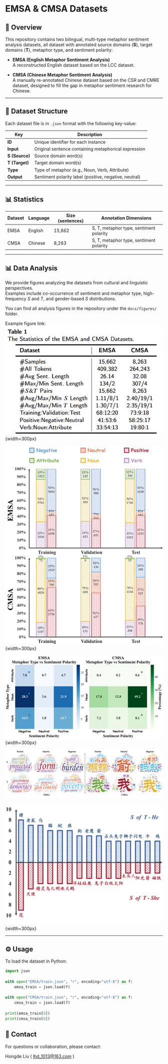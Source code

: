 # EMSA & CMSA Datasets

## 📖 Overview
This repository contains two bilingual, multi-type metaphor sentiment analysis datasets, all dataset with annotated source domains (**S**), target domains (**T**), metaphor type, and sentiment polarity:  

- **EMSA (English Metaphor Sentiment Analysis)**  
  A reconstructed English dataset based on the LCC dataset.  

- **CMSA (Chinese Metaphor Sentiment Analysis)**  
  A manually re-annotated Chinese dataset based on the CSR and CMRE dataset, designed to fill the gap in metaphor sentiment research for Chinese.   

---

## 📂 Dataset Structure
Each dataset file is in `.json` format with the following key-value:

| Key            | Description                                                                 |
|-------------------|-----------------------------------------------------------------------------|
| **ID**            | Unique identifier for each instance                                         |
| **Input**          | Original sentence containing metaphorical expression                        |
| **S (Source)**    | Source domain word(s)                                                       |
| **T (Target)**    | Target domain word(s)                                                       |
| **Type** | Type of metaphor (e.g., Noun, Verb, Attribute) |
| **Output**      | Sentiment polarity label (positive, negative, neutral)                      |

---

## 📊 Statistics
| Dataset | Language | Size (sentences) | Annotation Dimensions |
|---------|----------|------------------|------------------------|
| EMSA    | English  | 15,662          | S, T, metaphor type, sentiment polarity |
| CMSA    | Chinese  | 8,263           | S, T, metaphor type, sentiment polarity |

---

## 📊 Data Analysis
We provide figures analyzing the datasets from cultural and linguistic perspectives.  
Examples include co-occurrence of sentiment and metaphor type, high-frequency $S$ and $T$, and gender-based $S$ distributions.  

You can find all analysis figures in the repository under the `docs/figures/` folder.  

Example figure link:
![Basic Statistics](../docs/figures/basic.jpg){width=300px}

![Distribution of Labels across Subsets](../docs/figures/data-statistic.png){width=300px}

![Co-occurrence of Sentiment and Metaphor Types](../docs/figures/heatmap.jpg){width=300px}  

![High-frequency S and T across Different Sentiment Polarities](../docs/figures/sentiment-component.jpg)

![Gender-Based Patterns in Metaphors](../docs/figures/male-female.png){width=300px}

---

## ⚙️ Usage
To load the dataset in Python:

```python
import json

with open("EMSA/train.json", "r", encoding="utf-8") as f:
    emsa_train = json.load(f)

with open("CMSA/train.json", "r", encoding="utf-8") as f:
    cmsa_train = json.load(f)

print(emsa_train[0])
print(cmsa_train[0])
```

<!-- ## 📜 Citation

If you use EMSA or CMSA in your research, please cite:

@article{YourPaper2025,
  title   = {Multi-type Metaphor Sentiment Analysis across English and Chinese},
  author  = {Your Name et al.},
  journal = {Journal Name},
  year    = {2025}
} -->

## 🤝 Contact

For questions or collaboration, please contact:

Hongde Liu ( lhd_1013@163.com )
